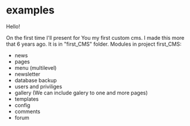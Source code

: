 # examples


Hello!

On the first time I'll present for You my first custom cms. I made this more that 6 years ago. It is in "first_CMS" folder. 
Modules in project first_CMS:
- news
- pages
- menu (multilevel)
- newsletter
- database backup
- users and priviliges
- gallery (We can include galery to one and more pages)
- templates
- config
- comments 
- forum


